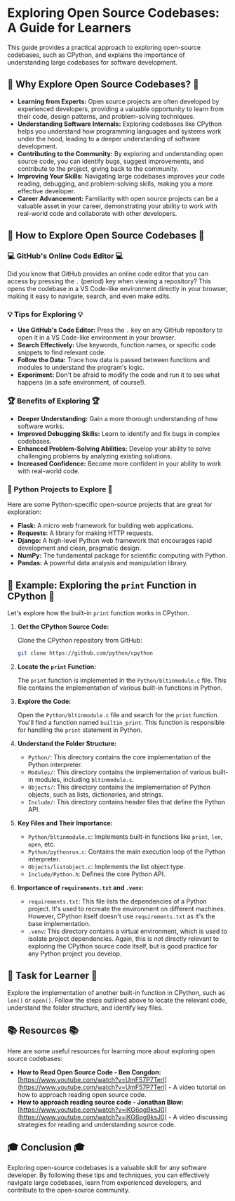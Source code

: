 # Exploring Open Source Codebases: A Guide for Learners

This guide provides a practical approach to exploring open-source codebases, such as CPython, and explains the importance of understanding large codebases for software development.

## 🧐 Why Explore Open Source Codebases? 🧐

*   **Learning from Experts:** Open source projects are often developed by experienced developers, providing a valuable opportunity to learn from their code, design patterns, and problem-solving techniques.
*   **Understanding Software Internals:** Exploring codebases like CPython helps you understand how programming languages and systems work under the hood, leading to a deeper understanding of software development.
*   **Contributing to the Community:** By exploring and understanding open source code, you can identify bugs, suggest improvements, and contribute to the project, giving back to the community.
*   **Improving Your Skills:** Navigating large codebases improves your code reading, debugging, and problem-solving skills, making you a more effective developer.
*   **Career Advancement:** Familiarity with open source projects can be a valuable asset in your career, demonstrating your ability to work with real-world code and collaborate with other developers.

## 🧭 How to Explore Open Source Codebases 🧭

### 💻 GitHub's Online Code Editor 💻

Did you know that GitHub provides an online code editor that you can access by pressing the `.` (period) key when viewing a repository? This opens the codebase in a VS Code-like environment directly in your browser, making it easy to navigate, search, and even make edits.

### 💡 Tips for Exploring 💡

*   **Use GitHub's Code Editor:** Press the `.` key on any GitHub repository to open it in a VS Code-like environment in your browser.
*   **Search Effectively:** Use keywords, function names, or specific code snippets to find relevant code.
*   **Follow the Data:** Trace how data is passed between functions and modules to understand the program's logic.
*   **Experiment:** Don't be afraid to modify the code and run it to see what happens (in a safe environment, of course!).

### 🏆 Benefits of Exploring 🏆

*   **Deeper Understanding:** Gain a more thorough understanding of how software works.
*   **Improved Debugging Skills:** Learn to identify and fix bugs in complex codebases.
*   **Enhanced Problem-Solving Abilities:** Develop your ability to solve challenging problems by analyzing existing solutions.
*   **Increased Confidence:** Become more confident in your ability to work with real-world code.

### 🐍 Python Projects to Explore 🐍

Here are some Python-specific open-source projects that are great for exploration:

*   **Flask:** A micro web framework for building web applications.
*   **Requests:** A library for making HTTP requests.
*   **Django:** A high-level Python web framework that encourages rapid development and clean, pragmatic design.
*   **NumPy:** The fundamental package for scientific computing with Python.
*   **Pandas:** A powerful data analysis and manipulation library.



## 🔎 Example: Exploring the `print` Function in CPython 🔎

Let's explore how the built-in `print` function works in CPython.

1.  **Get the CPython Source Code:**

    Clone the CPython repository from GitHub:

    ```bash
    git clone https://github.com/python/cpython
    ```

2.  **Locate the `print` Function:**

    The `print` function is implemented in the `Python/bltinmodule.c` file. This file contains the implementation of various built-in functions in Python.

3.  **Explore the Code:**

    Open the `Python/bltinmodule.c` file and search for the `print` function. You'll find a function named `builtin_print`. This function is responsible for handling the `print` statement in Python.

4.  **Understand the Folder Structure:**

    *   `Python/`: This directory contains the core implementation of the Python interpreter.
    *   `Modules/`: This directory contains the implementation of various built-in modules, including `bltinmodule.c`.
    *   `Objects/`: This directory contains the implementation of Python objects, such as lists, dictionaries, and strings.
    *   `Include/`: This directory contains header files that define the Python API.

5.  **Key Files and Their Importance:**

    *   `Python/bltinmodule.c`: Implements built-in functions like `print`, `len`, `open`, etc.
    *   `Python/pythonrun.c`: Contains the main execution loop of the Python interpreter.
    *   `Objects/listobject.c`: Implements the list object type.
    *   `Include/Python.h`: Defines the core Python API.

6.  **Importance of `requirements.txt` and `.venv`:**

    *   `requirements.txt`: This file lists the dependencies of a Python project. It's used to recreate the environment on different machines. However, CPython itself doesn't use `requirements.txt` as it's the base implementation.
    *   `.venv`: This directory contains a virtual environment, which is used to isolate project dependencies. Again, this is not directly relevant to exploring the CPython source code itself, but is good practice for any Python project you develop.

## 📝 Task for Learner 📝

Explore the implementation of another built-in function in CPython, such as `len()` or `open()`. Follow the steps outlined above to locate the relevant code, understand the folder structure, and identify key files.

## 📚 Resources 📚

Here are some useful resources for learning more about exploring open source codebases:

*   **How to Read Open Source Code - Ben Congdon:** [https://www.youtube.com/watch?v=UmF57P7TerI](https://www.youtube.com/watch?v=UmF57P7TerI) - A video tutorial on how to approach reading open source code.
*   **How to approach reading source code - Jonathan Blow:** [https://www.youtube.com/watch?v=iKG6qg9ksJ0](https://www.youtube.com/watch?v=iKG6qg9ksJ0) - A video discussing strategies for reading and understanding source code.

## 🎓 Conclusion 🎓

Exploring open-source codebases is a valuable skill for any software developer. By following these tips and techniques, you can effectively navigate large codebases, learn from experienced developers, and contribute to the open-source community.
